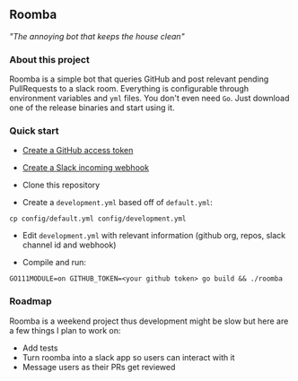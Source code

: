 ## Roomba

*"The annoying bot that keeps the house clean"*

### About this project

Roomba is a simple bot that queries GitHub and post relevant pending PullRequests to a slack room. Everything is configurable through environment variables and `yml` files. You don't even need `Go`. Just download one of the release binaries and start using it.


### Quick start

* [Create a GitHub access token](https://help.github.com/en/articles/creating-a-personal-access-token-for-the-command-line)

* [Create a Slack incoming webhook](https://get.slack.help/hc/en-us/articles/115005265063-Incoming-WebHooks-for-Slack)

* Clone this repository

* Create a `development.yml` based off of `default.yml`:

`cp config/default.yml config/development.yml`

* Edit `development.yml` with relevant information (github org, repos, slack channel id and webhook)

* Compile and run:

`GO111MODULE=on GITHUB_TOKEN=<your github token> go build && ./roomba`


### Roadmap

Roomba is a weekend project thus development might be slow but here are a few things I plan to work on:
* Add tests
* Turn roomba into a slack app so users can interact with it
* Message users as their PRs get reviewed
